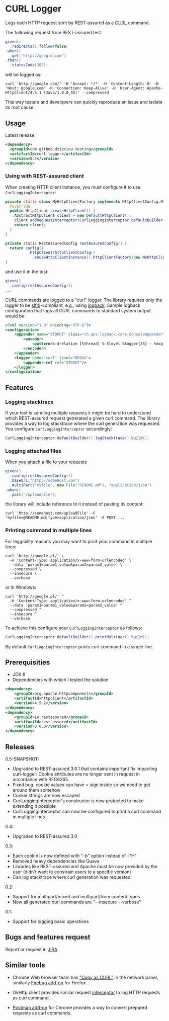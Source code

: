 # CURL Logger

Logs each HTTP request sent by REST-assured as a [CURL][1] command.

The following request from REST-assured test
```java  
given()
  .redirects().follow(false)
.when()
  .get("http://google.com")
.then()
  .statusCode(302); 
```
will be logged as:
```
curl 'http://google.com/' -H 'Accept: */*' -H 'Content-Length: 0' -H 'Host: google.com' -H 'Connection: Keep-Alive' -H 'User-Agent: Apache-HttpClient/4.5.1 (Java/1.8.0_45)' --compressed 
```

This way testers and developers can quickly reproduce an issue and isolate its root cause. 

## Usage

Latest release:

```xml
<dependency>
  <groupId>com.github.dzieciou.testing</groupId>
  <artifactId>curl-logger</artifactId>
  <version>0.4</version>
</dependency>
```
   
### Using with REST-assured client 
    
When creating HTTP client instance, you must configure it to use `CurlLoggingInterceptor`:
    
```java
private static class MyHttpClientFactory implements HttpClientConfig.HttpClientFactory {
  @Override
  public HttpClient createHttpClient() {
    AbstractHttpClient client = new DefaultHttpClient();
    client.addRequestInterceptor(CurlLoggingInterceptor.defaultBuilder().build());
    return client;
  }
}

private static RestAssuredConfig restAssuredConfig() {
  return config()
          .httpClient(httpClientConfig()
            .reuseHttpClientInstance().httpClientFactory(new MyHttpClientFactory()));
}

```   
 
and use it in the test:
```java  
given()
  .config(restAssuredConfig())
...
```

CURL commands are logged to a "curl" logger. The library requires only the logger to be [slf4j][4]-compliant, e.g.,
using [logback][5]. Sample logback configuration that logs all CURL commands to standard system output would be:
```xml
<?xml version="1.0" encoding="UTF-8"?>
<configuration>
    <appender name="STDOUT" class="ch.qos.logback.core.ConsoleAppender">
        <encoder>
            <pattern>%-4relative [%thread] %-5level %logger{35} - %msg %n</pattern>
        </encoder>
    </appender>
    <logger name="curl" level="DEBUG">
        <appender-ref ref="STDOUT"/>
    </logger>
</configuration>
```

## Features

### Logging stacktrace

If your test is sending multiple requests it might be hard to understand which REST-assured request generated a given 
curl command. The library provides a way to log stacktrace where the curl generation was requested. You configure 
`CurlLoggingInterceptor` accordingly:

```java
CurlLoggingInterceptor.defaultBuilder().logStacktrace().build();
```

### Logging attached files

When you attach a file to your requests

```java
given()
  .config(restAssuredConfig())
  .baseUri("http://someHost.com")
  .multiPart("myfile", new File("README.md"), "application/json")
.when()
  .post("/uploadFile");
```

the library will include reference to it instead of pasting its content:
```
curl 'http://somehost.com/uploadFile' -F 'myfile=@README.md;type=application/json' -X POST ...
```

### Printing command in multiple lines

For leggibility reasons you may want to print your command in multiple lines:
```
curl 'http://google.pl/' \ 
  -H 'Content-Type: application/x-www-form-urlencoded' \ 
  --data 'param1=param1_value&param2=param2_value' \ 
  --compressed \ 
  --insecure \ 
  --verbose
```
or in Windows:
```
curl 'http://google.pl/' ^ 
  -H 'Content-Type: application/x-www-form-urlencoded' ^ 
  --data 'param1=param1_value&param2=param2_value' ^ 
  --compressed ^ 
  --insecure ^ 
  --verbose
```
To achieve this configure your `CurlLoggingInterceptor` as follows:
```java
CurlLoggingInterceptor.defaultBuilder().printMultiner().build();
```
By default `CurlLoggingInterceptor` prints curl command in a single line.

## Prerequisities

* JDK 8
* Dependencies with which I tested the solution

```xml
<dependency>
    <groupId>org.apache.httpcomponents</groupId>
    <artifactId>httpclient</artifactId>
    <version>4.5.2</version>
</dependency>
<dependency>
    <groupId>io.restassured</groupId>
    <artifactId>rest-assured</artifactId>
    <version>3.0.0</version>
</dependency>
```

## Releases

0.5-SNAPSHOT:

* Upgraded to REST-assured 3.0.1 that contains important fix impacting curl-logger: Cookie attributes are no longer sent in request in accordance with RFC6265. 
* Fixed bug: cookie values can have = sign inside so we need to get around them somehow
* Cookie strings are now escaped
* CurlLoggingInterceptor's constructor is now protected to make extending it possible 
* CurlLoggingInterceptor can now be configured to print a curl command in multiple lines
 

0.4:
 
 * Upgraded to REST-assured 3.0

0.3:

 * Each cookie is now defined with "-b" option instead of -"H"
 * Removed heavy dependencies like Guava
 * Libraries like REST-assured and Apache must be now provided by the user (didn't want to constrain users to a specific version)
 * Can log stacktrace where curl generation was requested

0.2:

 * Support for multipart/mixed and multipart/form content types
 * Now all generated curl commands are "--insecure --verbose"
 
0.1:

 * Support for logging basic operations

## Bugs and features request

Report or request in [JIRA][2].

## Similar tools
  
* Chrome Web browser team has ["Copy as CURL"][7] in the network panel, similarly [Firebug add-on][8] for Firefox.
* OkHttp client provides similar request [interceptor][3] to log HTTP requests as curl command. 
* [Postman add-on][6] for Chrome provides a way to convert prepared requests as curl commands.


  [1]: https://curl.haxx.se/
  [2]: https://github.com/dzieciou/curl-logger/issues
  [3]: https://github.com/mrmike/Ok2Curl 
  [4]: http://www.slf4j.org/
  [5]: http://logback.qos.ch/
  [6]: https://www.getpostman.com/docs/creating_curl
  [7]: https://coderwall.com/p/-fdgoq/chrome-developer-tools-adds-copy-as-curl
  [8]: http://www.softwareishard.com/blog/planet-mozilla/firebug-tip-resend-http-request/
